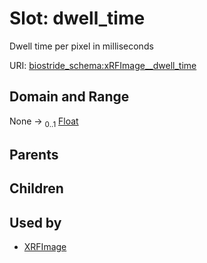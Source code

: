 
# Slot: dwell_time

Dwell time per pixel in milliseconds

URI: [biostride_schema:xRFImage__dwell_time](https://w3id.org/biostride/schema/xRFImage__dwell_time)


## Domain and Range

None &#8594;  <sub>0..1</sub> [Float](types/Float.md)

## Parents


## Children


## Used by

 * [XRFImage](XRFImage.md)

